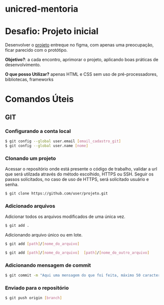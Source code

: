 
# unicred-mentoria

# Desafio: Projeto inicial
Desenvolver o [projeto](https://github.com/anderson-scherer/unicred-mentoria) entreque no figma, com apenas uma preocupação, ficar parecido com o protótipo.

**Objetivo?**: a cada encontro, aprimorar o projeto, aplicando boas práticas de desenvolvimento.

**O que posso Utilizar?** apenas HTML e CSS sem uso de pré-processadores, bibliotecas, frameworks

# Comandos Úteis
## GIT
### Configurando a conta local
```bash
$ git config --global user.email [email_cadastro_git]
$ git config --global user.name [nome]
```
### Clonando um projeto
Acessar o repositório onde está presente o código de trabalho, validar a url que será utilzada através do método escolhido, HTTPS ou SSH.
Seguir os passos solicitados, no caso de uso de HTTPS, será solicitado usuário e senha.
```bash
$ git clone https://github.com/user/projeto.git
```
### Adicionado arquivos
Adicionar todos os arquivos modificados de uma única vez.
```bash
$ git add .
```
Adicionando arquivo único ou em lote.
```bash
$ git add [path]/[nome_do_arquivo]
```
```bash
$ git add [path]/[nome_do_arquivo]  [path]/[nome_do_outro_arquivo]
```
### Adicionando mensagem de commit
```bash
$ git commit -m "Aqui uma mensagem do que foi feita, máximo 50 caracteres"
```
### Enviado para o repositório
```bash
$ git push origin [branch]
```